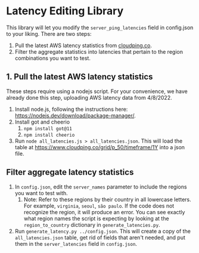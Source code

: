 # Latency Editing Library
This library will let you modify the `server_ping_latencies` field in config.json to your liking. There are two steps: 
1. Pull the latest AWS latency statistics from [cloudping.co](https://www.cloudping.co/grid/p_50/timeframe/1Y).
2. Filter the aggregate statistics into latencies that pertain to the region combinations you want to test. 

## 1. Pull the latest AWS latency statistics
These steps require using a nodejs script. For your convenience, we have already done this step, uploading AWS latency data from 4/8/2022.
1. Install node.js, following the instructions here: https://nodejs.dev/download/package-manager/.
2. Install got and cheerio
   1. `npm install got@11`
   2. `npm install cheerio`
3. Run `node all_latencies.js > all_latencies.json`. This will load the table at https://www.cloudping.co/grid/p_50/timeframe/1Y into a json file. 

## Filter aggregate latency statistics 
1. In `config.json`, edit the `server_names` parameter to include the regions you want to test with. 
   1. Note: Refer to these regions by their country in all lowercase letters. For example, `virginia`, `seoul`, `são paulo`. If the code does not recognize the region, it will produce an error. You can see exactly what region names the script is expecting by looking at the `region_to_country` dictionary in `generate_latencies.py`.  
2. Run `generate_latency.py ../config.json`. This will create a copy of the `all_latencies.json` table, get rid of fields that aren't needed, and put them in the `server_latencies` field in `config.json`.
